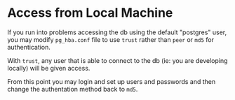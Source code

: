 # Access from Local Machine
If you run into problems accessing the db using the default "postgres" user,
you may modify `pg_hba.conf` file to use `trust` rather than `peer` or `md5`
for authentication.

With `trust`, any user that is able to connect to the db 
(ie: you are developing locally) will be given access.

From this point you may login and set up users and passwords and then
change the authentation method back to `md5`.
